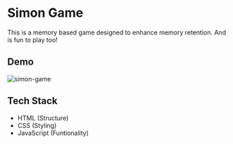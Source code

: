 # Simon Game
This is a memory based game designed to enhance memory retention. And is fun to play too!

## Demo
![simon-game](https://user-images.githubusercontent.com/63553187/147845789-e8a95a5a-d13f-4e29-85f9-d854d545f70e.gif)

## Tech Stack
* HTML (Structure)
* CSS (Styling)
* JavaScript (Funtionality)
